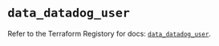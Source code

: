 # `data_datadog_user`

Refer to the Terraform Registory for docs: [`data_datadog_user`](https://registry.terraform.io/providers/datadog/datadog/3.28.0/docs/data-sources/user).
